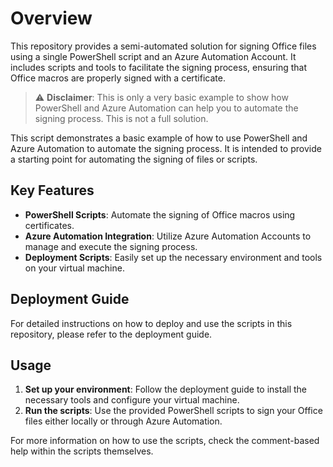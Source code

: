 # Overview

This repository provides a semi-automated solution for signing Office files using a single PowerShell script and an Azure Automation Account. It includes scripts and tools to facilitate the signing process, ensuring that Office macros are properly signed with a certificate.

> ⚠️ **Disclaimer**: This is only a very basic example to show how PowerShell and Azure Automation can help you to automate the signing process. This is not a full solution.

This script demonstrates a basic example of how to use PowerShell and Azure Automation to automate the signing process.
It is intended to provide a starting point for automating the signing of files or scripts.

## Key Features

- **PowerShell Scripts**: Automate the signing of Office macros using certificates.
- **Azure Automation Integration**: Utilize Azure Automation Accounts to manage and execute the signing process.
- **Deployment Scripts**: Easily set up the necessary environment and tools on your virtual machine.

## Deployment Guide

For detailed instructions on how to deploy and use the scripts in this repository, please refer to the deployment guide.

## Usage

1. **Set up your environment**: Follow the deployment guide to install the necessary tools and configure your virtual machine.
2. **Run the scripts**: Use the provided PowerShell scripts to sign your Office files either locally or through Azure Automation.

For more information on how to use the scripts, check the comment-based help within the scripts themselves.
